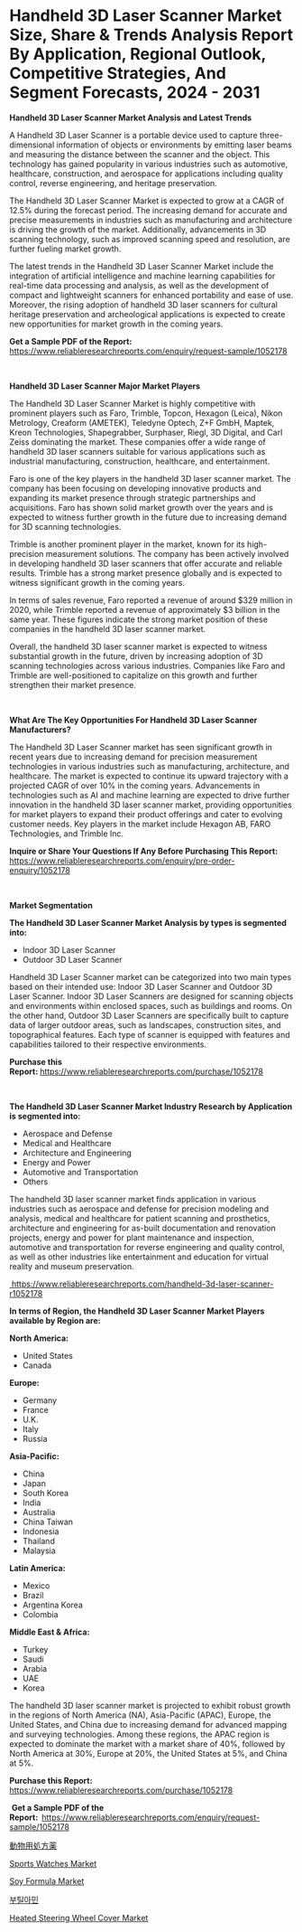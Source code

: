 <p><h1>Handheld 3D Laser Scanner Market Size, Share & Trends Analysis Report By Application, Regional Outlook, Competitive Strategies, And Segment Forecasts, 2024 - 2031</h1></p><p><strong>Handheld 3D Laser Scanner Market Analysis and Latest Trends</strong></p>
<p><p>A Handheld 3D Laser Scanner is a portable device used to capture three-dimensional information of objects or environments by emitting laser beams and measuring the distance between the scanner and the object. This technology has gained popularity in various industries such as automotive, healthcare, construction, and aerospace for applications including quality control, reverse engineering, and heritage preservation.</p><p>The Handheld 3D Laser Scanner Market is expected to grow at a CAGR of 12.5% during the forecast period. The increasing demand for accurate and precise measurements in industries such as manufacturing and architecture is driving the growth of the market. Additionally, advancements in 3D scanning technology, such as improved scanning speed and resolution, are further fueling market growth.</p><p>The latest trends in the Handheld 3D Laser Scanner Market include the integration of artificial intelligence and machine learning capabilities for real-time data processing and analysis, as well as the development of compact and lightweight scanners for enhanced portability and ease of use. Moreover, the rising adoption of handheld 3D laser scanners for cultural heritage preservation and archeological applications is expected to create new opportunities for market growth in the coming years.</p></p>
<p><strong>Get a Sample PDF of the Report:&nbsp;</strong> <a href="https://www.reliableresearchreports.com/enquiry/request-sample/1052178">https://www.reliableresearchreports.com/enquiry/request-sample/1052178</a></p>
<p>&nbsp;</p>
<p><strong>Handheld 3D Laser Scanner Major Market Players</strong></p>
<p><p>The Handheld 3D Laser Scanner Market is highly competitive with prominent players such as Faro, Trimble, Topcon, Hexagon (Leica), Nikon Metrology, Creaform (AMETEK), Teledyne Optech, Z+F GmbH, Maptek, Kreon Technologies, Shapegrabber, Surphaser, Riegl, 3D Digital, and Carl Zeiss dominating the market. These companies offer a wide range of handheld 3D laser scanners suitable for various applications such as industrial manufacturing, construction, healthcare, and entertainment.</p><p>Faro is one of the key players in the handheld 3D laser scanner market. The company has been focusing on developing innovative products and expanding its market presence through strategic partnerships and acquisitions. Faro has shown solid market growth over the years and is expected to witness further growth in the future due to increasing demand for 3D scanning technologies.</p><p>Trimble is another prominent player in the market, known for its high-precision measurement solutions. The company has been actively involved in developing handheld 3D laser scanners that offer accurate and reliable results. Trimble has a strong market presence globally and is expected to witness significant growth in the coming years.</p><p>In terms of sales revenue, Faro reported a revenue of around $329 million in 2020, while Trimble reported a revenue of approximately $3 billion in the same year. These figures indicate the strong market position of these companies in the handheld 3D laser scanner market.</p><p>Overall, the handheld 3D laser scanner market is expected to witness substantial growth in the future, driven by increasing adoption of 3D scanning technologies across various industries. Companies like Faro and Trimble are well-positioned to capitalize on this growth and further strengthen their market presence.</p></p>
<p>&nbsp;</p>
<p><strong>What Are The Key Opportunities For Handheld 3D Laser Scanner Manufacturers?</strong></p>
<p><p>The Handheld 3D Laser Scanner market has seen significant growth in recent years due to increasing demand for precision measurement technologies in various industries such as manufacturing, architecture, and healthcare. The market is expected to continue its upward trajectory with a projected CAGR of over 10% in the coming years. Advancements in technologies such as AI and machine learning are expected to drive further innovation in the handheld 3D laser scanner market, providing opportunities for market players to expand their product offerings and cater to evolving customer needs. Key players in the market include Hexagon AB, FARO Technologies, and Trimble Inc.</p></p>
<p><strong>Inquire or Share Your Questions If Any Before Purchasing This Report:</strong> <a href="https://www.reliableresearchreports.com/enquiry/pre-order-enquiry/1052178">https://www.reliableresearchreports.com/enquiry/pre-order-enquiry/1052178</a></p>
<p>&nbsp;</p>
<p><strong>Market Segmentation</strong></p>
<p><strong>The Handheld 3D Laser Scanner Market Analysis by types is segmented into:</strong></p>
<p><ul><li>Indoor 3D Laser Scanner</li><li>Outdoor 3D Laser Scanner</li></ul></p>
<p><p>Handheld 3D Laser Scanner market can be categorized into two main types based on their intended use: Indoor 3D Laser Scanner and Outdoor 3D Laser Scanner. Indoor 3D Laser Scanners are designed for scanning objects and environments within enclosed spaces, such as buildings and rooms. On the other hand, Outdoor 3D Laser Scanners are specifically built to capture data of larger outdoor areas, such as landscapes, construction sites, and topographical features. Each type of scanner is equipped with features and capabilities tailored to their respective environments.</p></p>
<p><strong>Purchase this Report:&nbsp;</strong><a href="https://www.reliableresearchreports.com/purchase/1052178">https://www.reliableresearchreports.com/purchase/1052178</a></p>
<p>&nbsp;</p>
<p><strong>The Handheld 3D Laser Scanner Market Industry Research by Application is segmented into:</strong></p>
<p><ul><li>Aerospace and Defense</li><li>Medical and Healthcare</li><li>Architecture and Engineering</li><li>Energy and Power</li><li>Automotive and Transportation</li><li>Others</li></ul></p>
<p><p>The handheld 3D laser scanner market finds application in various industries such as aerospace and defense for precision modeling and analysis, medical and healthcare for patient scanning and prosthetics, architecture and engineering for as-built documentation and renovation projects, energy and power for plant maintenance and inspection, automotive and transportation for reverse engineering and quality control, as well as other industries like entertainment and education for virtual reality and museum preservation.</p></p>
<p><a href="https://www.reliableresearchreports.com/handheld-3d-laser-scanner-r1052178">&nbsp;https://www.reliableresearchreports.com/handheld-3d-laser-scanner-r1052178</a></p>
<p><strong>In terms of Region, the Handheld 3D Laser Scanner Market Players available by Region are:</strong></p>
<p>
    <p> <strong> North America: </strong>
        <ul>
            <li>United States</li>
            <li>Canada</li>
        </ul>
        </p> 
    <p> <strong> Europe: </strong>
        <ul>
            <li>Germany</li>
            <li>France</li>
            <li>U.K.</li>
            <li>Italy</li>
            <li>Russia</li>
        </ul>
        </p> 
    <p> <strong> Asia-Pacific: </strong>
        <ul>
            <li>China</li>
            <li>Japan</li>
            <li>South Korea</li>
            <li>India</li>
            <li>Australia</li>
            <li>China Taiwan</li>
            <li>Indonesia</li>
            <li>Thailand</li>
            <li>Malaysia</li>
        </ul>
        </p> 
    <p> <strong> Latin America: </strong>
        <ul>
            <li>Mexico</li>
            <li>Brazil</li>
            <li>Argentina Korea</li>
            <li>Colombia</li>
        </ul>
        </p> 
    <p> <strong> Middle East & Africa: </strong>
        <ul>
            <li>Turkey</li>
            <li>Saudi</li>
            <li>Arabia</li>
            <li>UAE</li>
            <li>Korea</li>
        </ul>
    </p>
    </p>
<p><p>The handheld 3D laser scanner market is projected to exhibit robust growth in the regions of North America (NA), Asia-Pacific (APAC), Europe, the United States, and China due to increasing demand for advanced mapping and surveying technologies. Among these regions, the APAC region is expected to dominate the market with a market share of 40%, followed by North America at 30%, Europe at 20%, the United States at 5%, and China at 5%.</p></p>
<p><strong>Purchase this Report: </strong><a href="https://www.reliableresearchreports.com/purchase/1052178">https://www.reliableresearchreports.com/purchase/1052178</a></p>
<p>&nbsp;<strong>Get a Sample PDF of the Report:&nbsp;&nbsp;</strong><a href="https://www.reliableresearchreports.com/enquiry/request-sample/1052178">https://www.reliableresearchreports.com/enquiry/request-sample/1052178</a></p>
<p><strong></strong></p>
<p><p><a href="https://github.com/avbqbctihcbe2/Market-Research-Report-List-1/blob/main/834832422064.md">動物用処方薬</a></p><p><a href="https://issuu.com/reportprime-2/docs/sports-watches-market-size-2030.pptx">Sports Watches Market</a></p><p><a href="https://issuu.com/reportprime-2/docs/soy-formula-market-size-2030.pptx">Soy Formula Market</a></p><p><a href="https://medium.com/@alexemumu2022/%EB%B6%80%ED%8B%B8%EC%95%84%EB%AF%BC-%EC%8B%9C%EC%9E%A5-2031%EB%85%84%EA%B9%8C%EC%A7%80%EC%9D%98-%EC%B6%94%EC%84%B8-%EC%98%88%EC%B8%A1-%EB%B0%8F-%EA%B2%BD%EC%9F%81-%EB%B6%84%EC%84%9D-bbdf148fd35b">부틸아민</a></p><p><a href="https://www.linkedin.com/pulse/heated-steering-wheel-cover-market-furnish-information-size-e9dif?trackingId=4EjVgo6sT7Hk20wqfCQYtw%3D%3D">Heated Steering Wheel Cover Market</a></p></p>